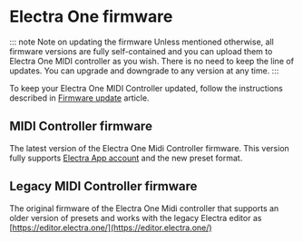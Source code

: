 # Electra One firmware

::: note Note on updating the firmware
Unless mentioned otherwise, all firmware versions are fully self-contained and you can upload them to Electra One MIDI controller as you wish. There is no need to keep the line of updates. You can upgrade and downgrade to any version at any time.
:::

To keep your Electra One MIDI Controller updated, follow the instructions described in [Firmware update](../electraoneconsole.html#firmware-update) article.


## MIDI Controller firmware

The latest version of the Electra One Midi Controller firmware. This version fully supports [Electra App account](https://app.electra.one/) and the new preset format.

<downloadButton href="/firmware-1.5.frm.zip" description="version 1.5 (9 Feb 2021)"/>


## Legacy MIDI Controller firmware

The original firmware of the Electra One Midi controller that supports an older version of presets and works with the legacy Electra editor as [https://editor.electra.one/](https://editor.electra.one/)

<downloadButton href="/firmware-0.9.13.frm.zip" description="version 0.9.13 (2 Sep 2020)"/>

